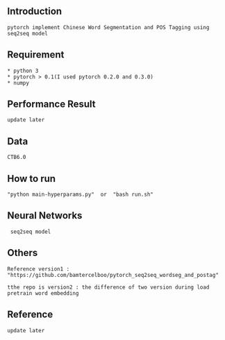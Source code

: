 ## Introduction
	pytorch implement Chinese Word Segmentation and POS Tagging using seq2seq model

## Requirement
	* python 3
	* pytorch > 0.1(I used pytorch 0.2.0 and 0.3.0)
	* numpy

## Performance  Result
	update later

## Data
	CTB6.0

## How to run
	"python main-hyperparams.py"  or  "bash run.sh"

## Neural  Networks
	 seq2seq model

## Others
	Reference version1 : "https://github.com/bamtercelboo/pytorch_seq2seq_wordseg_and_postag"  

	tthe repo is version2 : the difference of two version during load pretrain word embedding 

## Reference 
	update later

